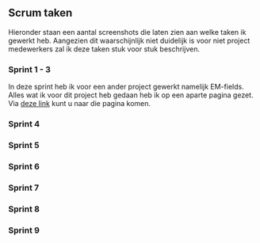 ## Scrum taken
Hieronder staan een aantal screenshots die laten zien aan welke taken ik gewerkt heb. Aangezien dit waarschijnlijk niet duidelijk is voor niet project medewerkers zal ik deze taken stuk voor stuk beschrijven.

### Sprint 1 - 3
In deze sprint heb ik voor een ander project gewerkt namelijk EM-fields. Alles wat ik voor dit project heb gedaan heb ik op een aparte pagina gezet. Via [deze link](EM-fields/em-fields.md) kunt u naar die pagina komen.

### Sprint 4

### Sprint 5

### Sprint 6

### Sprint 7

### Sprint 8

### Sprint 9
